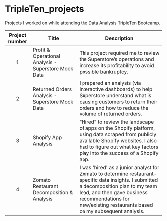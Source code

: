 # TripleTen_projects
Projects I worked on while attending the Data Analysis TripleTen Bootcamp.


| Project number | Title | Description |
| :-----------: | ----------- |----------- |
| 1 | Profit & Operational Analysis - Superstore Mock Data| This project required me to review the Superstore’s operations and increase its profitability to avoid possible bankruptcy. |
| 2 | Returned Orders Analysis - Superstore Mock Data | I prepared an analysis (via interactive dashboards) to help Superstore understand what is causing customers to return their orders and how to reduce the volume of returned orders. |
| 3 | Shopify App Analysis | "Hired" to review the landscape of apps on the Shopify platform, using data scraped from publicly available Shopify websites. I also had to figure out what key factors play into the success of a Shopify app. |
| 4 | Zomato Restaurant Decomposition & Analysis | I was 'hired' as a junior analyst for Zomato to determine restaurant-specific data insights. I submitted a decomposition plan to my team lead, and then gave business recommendations for new/existing restaurants based on my subsequent analysis.|
